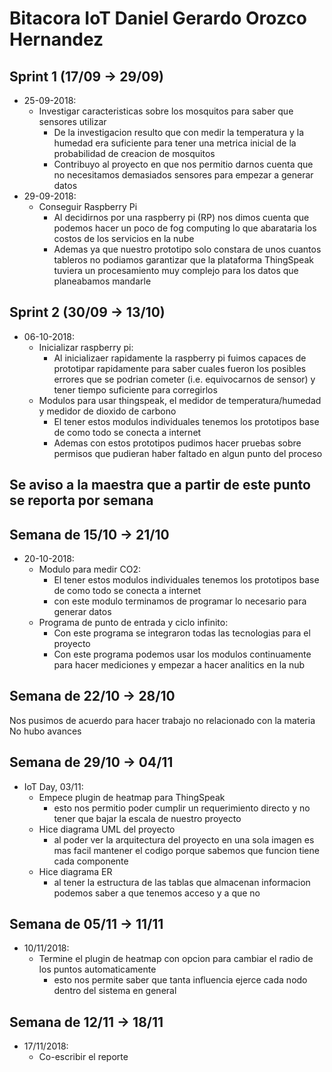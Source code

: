 # Bitacora IoT Daniel Gerardo Orozco Hernandez
## Sprint 1 (17/09 &rarr; 29/09)
* 25-09-2018:
    * Investigar caracteristicas sobre los mosquitos para saber que sensores utilizar
        * De la investigacion resulto que con medir la temperatura y la humedad era suficiente para tener una metrica inicial de la probabilidad de creacion de mosquitos
        * Contribuyo al proyecto en que nos permitio darnos cuenta que no necesitamos demasiados sensores para empezar a generar datos
* 29-09-2018:
    * Conseguir Raspberry Pi
        * Al decidirnos por una raspberry pi (RP) nos dimos cuenta que podemos hacer un poco de fog computing lo que abarataria los costos de los servicios en la nube
        * Ademas ya que nuestro prototipo solo constara de unos cuantos tableros no podiamos garantizar que la plataforma ThingSpeak tuviera un procesamiento muy complejo para los datos que planeabamos mandarle

## Sprint 2 (30/09 &rarr; 13/10)
* 06-10-2018:
    * Inicializar raspberry pi:
        * Al inicializaer rapidamente la raspberry pi fuimos capaces de prototipar rapidamente para saber cuales fueron los posibles errores que se podrian cometer (i.e. equivocarnos de sensor) y tener tiempo suficiente para corregirlos
    * Modulos para usar thingspeak, el medidor de temperatura/humedad y medidor de dioxido de carbono
        * El tener estos modulos individuales tenemos los prototipos base de como todo se conecta a internet
        * Ademas con estos prototipos pudimos hacer pruebas sobre permisos que pudieran haber faltado en algun punto del proceso

## Se aviso a la maestra que a partir de este punto se reporta por semana

## Semana de 15/10 &rarr; 21/10
* 20-10-2018:
   * Modulo para medir CO2:
      * El tener estos modulos individuales tenemos los prototipos base de como todo se conecta a internet
      * con este modulo terminamos de programar lo necesario para generar datos
   * Programa de punto de entrada y ciclo infinito:
      * Con este programa se integraron todas las tecnologias para el proyecto
      * Con este programa podemos usar los modulos continuamente para hacer mediciones y empezar a hacer analitics en la nub

## Semana de 22/10 &rarr; 28/10
Nos pusimos de acuerdo para hacer trabajo no relacionado con la materia  
No hubo avances

## Semana de 29/10 &rarr; 04/11
* IoT Day, 03/11:
   * Empece plugin de heatmap para ThingSpeak
      * esto nos permitio poder cumplir un requerimiento directo y no tener que bajar la escala de nuestro proyecto
   * Hice diagrama UML del proyecto
      * al poder ver la arquitectura del proyecto en una sola imagen es mas facil mantener el codigo porque sabemos que funcion tiene cada componente
   * Hice diagrama ER
      * al tener la estructura de las tablas que almacenan informacion podemos saber a que tenemos acceso y a que no

## Semana de 05/11 &rarr; 11/11
* 10/11/2018:
   * Termine el plugin de heatmap con opcion para cambiar el radio de los puntos automaticamente
      * esto nos permite saber que tanta influencia ejerce cada nodo dentro del sistema en general

## Semana de 12/11 &rarr; 18/11
* 17/11/2018:
   * Co-escribir el reporte
